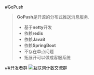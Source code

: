 #GoPush
> **GoPush**是开源的分布式推送消息服务.
> * 基于**netty**开发
> * 依赖**redis**
> * 依赖**Java8**
> * 依赖**SpringBoot**
> * 不存在单点问题
> * 拓展开可以做成客服系统



##开发者群
![互联网计数交流群](https://git.oschina.net/uploads/images/2017/0620/135555_119cfeeb_7872.jpeg "欢迎指点一二")